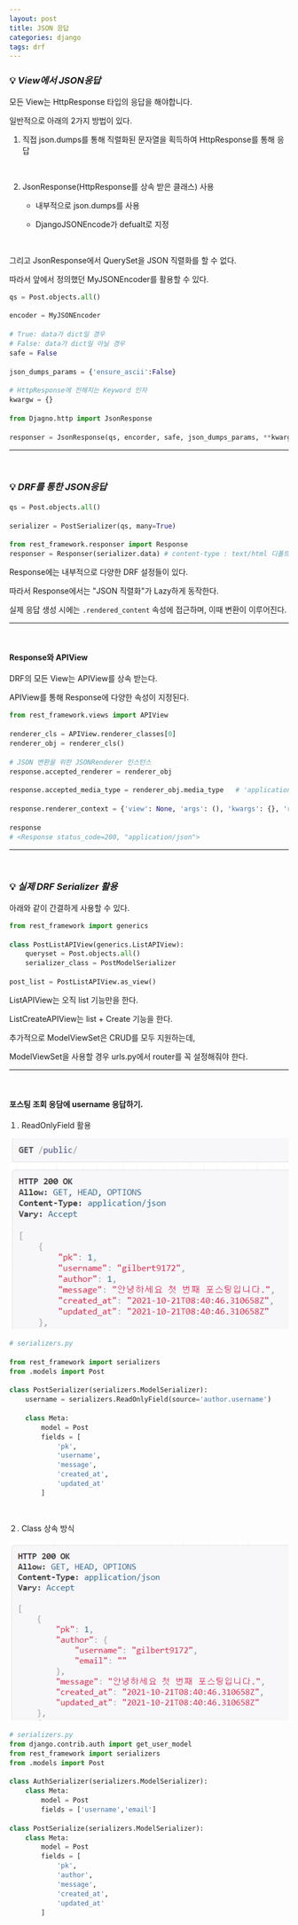 ```yaml
---
layout: post
title: JSON 응답
categories: django
tags: drf
---
```


### 💡 ***View에서 JSON응답***

모든 View는 HttpResponse 타입의 응답을 해야합니다.

일반적으로 아래의 2가지 방법이 있다.

1. 직접 json.dumps를 통해 직렬화된 문자열을 획득하여 HttpResponse를 통해 응답

<br>

2. JsonResponse(HttpResponse를 상속 받은 클래스) 사용

    - 내부적으로 json.dumps를 사용

    - DjangoJSONEncode가 defualt로 지정

<br>

그리고 JsonResponse에서 QuerySet을 JSON 직렬화를 할 수 없다.

따라서 앞에서 정의했던 MyJSONEncoder를 활용할 수 있다.

```python
qs = Post.objects.all()

encoder = MyJSONEncoder

# True: data가 dict일 경우
# False: data가 dict일 아닐 경우
safe = False

json_dumps_params = {'ensure_ascii':False}

# HttpResponse에 전해지는 Keyword 인자
kwargw = {}

from Djagno.http import JsonResponse

responser = JsonResponse(qs, encorder, safe, json_dumps_params, **kwargs)
```
---

<br>

### 💡 ***DRF를 통한 JSON응답***

```python
qs = Post.objects.all()

serializer = PostSerializer(qs, many=True)

from rest_framework.responser import Response
responser = Responser(serializer.data) # content-type : text/html 디폴트 지정
```
Response에는 내부적으로 다양한 DRF 설정들이 있다.

따라서 Response에서는 "JSON 직렬화"가 Lazy하게 동작한다.

실제 응답 생성 시에는 `.rendered_content` 속성에 접근하며, 이때 변환이 이루어진다. 

--- 

<br>

#### Response와 APIView

DRF의 모든 View는 APIView를 상속 받는다. 

APIView를 통해 Response에 다양한 속성이 지정된다.

```python
from rest_framework.views import APIView 

renderer_cls = APIView.renderer_classes[0]
renderer_obj = renderer_cls()

# JSON 변환을 위한 JSONRenderer 인스턴스
response.accepted_renderer = renderer_obj    
            
response.accepted_media_type = renderer_obj.media_type   # 'application/json'

response.renderer_context = {'view': None, 'args': (), 'kwargs': {}, 'request': None}

response 
# <Response status_code=200, "application/json">
```
---

<br>

### 💡 ***실제 DRF Serializer 활용***

아래와 같이 간결하게 사용할 수 있다.

```python
from rest_framework import generics

class PostListAPIView(generics.ListAPIView):
    queryset = Post.objects.all()
    serializer_class = PostModelSerializer

post_list = PostListAPIView.as_view()

```

ListAPIView는 오직 list 기능만을 한다. 

ListCreateAPIView는 list + Create 기능을 한다.

추가적으로 ModelViewSet은 CRUD를 모두 지원하는데, 

ModelViewSet을 사용할 경우 urls.py에서 router를 꼭 설정해줘야 한다.

---

<br>

#### 포스팅 조회 응담에 username 응답하기.

１. ReadOnlyField 활용

<img src="/assets/img/django/username1.png">

```python
# serializers.py

from rest_framework import serializers
from .models import Post

class PostSerializer(serializers.ModelSerializer):
    username = serializers.ReadOnlyField(source='author.username')

    class Meta:
        model = Post
        fields = [
            'pk',
            'username',
            'message',
            'created_at',
            'updated_at'
        ]
```

<br>

２. Class 상속 방식

<img src="/assets/img/django/username2.png">

```python
# serializers.py
from django.contrib.auth import get_user_model 
from rest_framework import serializers
from .models import Post

class AuthSerializer(serializers.ModelSerializer):
    class Meta:
        model = Post
        fields = ['username','email']

class PostSerialize(serializers.ModelSerializer):
    class Meta:
        model = Post
        fields = [
            'pk',
            'author',
            'message',
            'created_at',
            'updated_at'
        ]
```